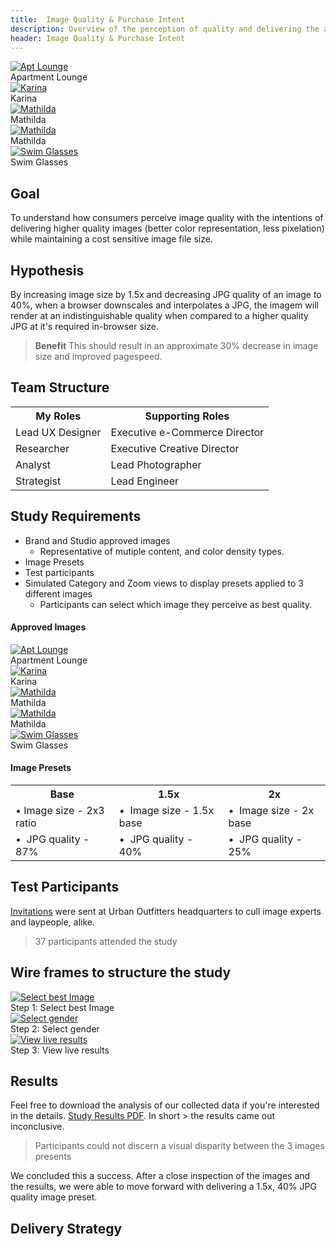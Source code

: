 ```yaml
---
title:  Image Quality & Purchase Intent
description: Overview of the perception of quality and delivering the appropriate quality image based on a customers liklihood to purchase
header: Image Quality & Purchase Intent
---
```


<div class="responsive">
  <div class="gallery">
    <a target="_blank" href="http://images.urbanoutfitters.com/is/image/UrbanOutfitters/aptlounge?$medium$">
      <img src="http://images.urbanoutfitters.com/is/image/UrbanOutfitters/aptlounge?$medium$" alt="Apt Lounge">
    </a>
    <div class="desc">Apartment Lounge</div>
  </div>
</div>

<div class="responsive">
  <div class="gallery">
    <a target="_blank" href="http://images.urbanoutfitters.com/is/image/UrbanOutfitters/karinax45?$medium$">
      <img src="http://images.urbanoutfitters.com/is/image/UrbanOutfitters/karinax45?$medium$" alt="Karina">
    </a>
    <div class="desc">Karina</div>
  </div>
</div>

<div class="responsive">
  <div class="gallery">
    <a target="_blank" href="http://images.urbanoutfitters.com/is/image/UrbanOutfitters/matildax45?$medium$">
      <img src="http://images.urbanoutfitters.com/is/image/UrbanOutfitters/matildax45?$medium$" alt="Mathilda">
    </a>
    <div class="desc">Mathilda</div>
  </div>
</div>

<div class="responsive">
  <div class="gallery">
    <a target="_blank" href="http://images.urbanoutfitters.com/is/image/UrbanOutfitters/MathildaYellow?$medium$">
      <img src="http://images.urbanoutfitters.com/is/image/UrbanOutfitters/MathildaYellow?$medium$" alt="Mathilda">
    </a>
    <div class="desc">Mathilda</div>
  </div>
</div>

<div class="responsive">
  <div class="gallery">
    <a target="_blank" href="http://images.urbanoutfitters.com/is/image/UrbanOutfitters/swimglasses?$medium$">
      <img src="http://images.urbanoutfitters.com/is/image/UrbanOutfitters/swimglasses?$medium$" alt="Swim Glasses">
    </a>
    <div class="desc">Swim Glasses</div>
  </div>
</div>

<div class="clearfix"></div>

## Goal
To understand how consumers perceive image quality with the intentions of delivering higher quality images (better color representation, less pixelation) while maintaining a cost sensitive image file size.

## Hypothesis
By increasing image size by 1.5x and decreasing JPG quality of an image to 40%, when a browser downscales and interpolates a JPG, the imagem will render at an indistinguishable quality when compared to a higher quality JPG at it's required in-browser size. 

> **Benefit** This should result in an approximate 30% decrease in image size and improved pagespeed. 

## Team Structure
<table>
  <tr>
    <th>My Roles</th>
    <th>Supporting Roles</th>
  </tr>
  <tr>
    <td>Lead UX Designer  </td>
    <td>Executive e-Commerce Director</td>
  </tr>
  <tr>
    <td>Researcher</td>
    <td>Executive Creative Director</td>
  </tr>
  <tr>
    <td>Analyst</td>
    <td>Lead Photographer</td>
  </tr>
  <tr>
    <td>Strategist</td>
    <td>Lead Engineer</td>
  </tr>
</table>

## Study Requirements
* Brand and Studio approved images
  * Representative of mutiple content, and color density types.
* Image Presets
* Test participants
* Simulated Category and Zoom views to display presets applied to 3 different images
  * Participants can select which image they perceive as best quality.

#### Approved Images

<div class="responsive">
  <div class="gallery">
    <a target="_blank" href="http://images.urbanoutfitters.com/is/image/UrbanOutfitters/aptlounge?$medium$">
      <img src="http://images.urbanoutfitters.com/is/image/UrbanOutfitters/aptlounge?$medium$" alt="Apt Lounge">
    </a>
    <div class="desc">Apartment Lounge</div>
  </div>
</div>

<div class="responsive">
  <div class="gallery">
    <a target="_blank" href="http://images.urbanoutfitters.com/is/image/UrbanOutfitters/karinax45?$medium$">
      <img src="http://images.urbanoutfitters.com/is/image/UrbanOutfitters/karinax45?$medium$" alt="Karina">
    </a>
    <div class="desc">Karina</div>
  </div>
</div>

<div class="responsive">
  <div class="gallery">
    <a target="_blank" href="http://images.urbanoutfitters.com/is/image/UrbanOutfitters/matildax45?$medium$">
      <img src="http://images.urbanoutfitters.com/is/image/UrbanOutfitters/matildax45?$medium$" alt="Mathilda">
    </a>
    <div class="desc">Mathilda</div>
  </div>
</div>

<div class="responsive">
  <div class="gallery">
    <a target="_blank" href="http://images.urbanoutfitters.com/is/image/UrbanOutfitters/MathildaYellow?$medium$">
      <img src="http://images.urbanoutfitters.com/is/image/UrbanOutfitters/MathildaYellow?$medium$" alt="Mathilda">
    </a>
    <div class="desc">Mathilda</div>
  </div>
</div>

<div class="responsive">
  <div class="gallery">
    <a target="_blank" href="http://images.urbanoutfitters.com/is/image/UrbanOutfitters/swimglasses?$medium$">
      <img src="http://images.urbanoutfitters.com/is/image/UrbanOutfitters/swimglasses?$medium$" alt="Swim Glasses">
    </a>
    <div class="desc">Swim Glasses</div>
  </div>
</div>

<div class="clearfix"></div>

#### Image Presets
 <table>
  <tr>
    <th>Base</th>
    <th>1.5x</th>
    <th>2x</th>
  </tr>
  <tr>
    <td>•  Image size - 2x3 ratio</td>
    <td>•  Image size - 1.5x base</td>
    <td>•  Image size - 2x base</td>
  </tr>
  <tr>
    <td> •  JPG quality - 87%</td>
    <td> •  JPG quality - 40%</td>
    <td> •  JPG quality - 25%</td>
  </tr>
</table>

## Test Participants
[Invitations](coianac.github.io/img/invitation.jpg) were sent at Urban Outfitters headquarters to cull image experts and laypeople, alike.
> 37 participants attended the study

## Wire frames to structure the study

<div class="responsive3">
  <div class="gallery">
    <a target="_blank" href="coianac.github.io/img/UOLabs Wire-01.png">
      <img src="coianac.github.io/img/UOLabs Wire-01.png" alt="Select best Image">
    </a>
    <div class="desc">Step 1: Select best Image</div>
  </div>
</div>

<div class="responsive3">
  <div class="gallery">
    <a target="_blank" href="coianac.github.io/img/UOLabs Wire-05.png">
      <img src="coianac.github.io/img/UOLabs Wire-05.png" alt="Select gender">
    </a>
    <div class="desc">Step 2: Select gender</div>
  </div>
</div>

<div class="responsive3">
  <div class="gallery">
    <a target="_blank" href="coianac.github.io/img/UOLabs Wire-03.png">
      <img src="coianac.github.io/img/UOLabs Wire-03.png" alt="View live results">
    </a>
    <div class="desc">Step 3: View live results</div>
  </div>
</div>

<div class="clearfix"></div>
   
## Results
Feel free to download the analysis of our collected data if you're interested in the details. <a href="coianac.github.io/img/Study Results_1.1.pdf">Study Results PDF</a>. In short > the results came out inconclusive. 
> Participants could not discern a visual disparity between the 3 images presents

We concluded this a success. After a close inspection of the images and the results, we were able to move forward with delivering a 1.5x, 40% JPG quality image preset. 

## Delivery Strategy      


